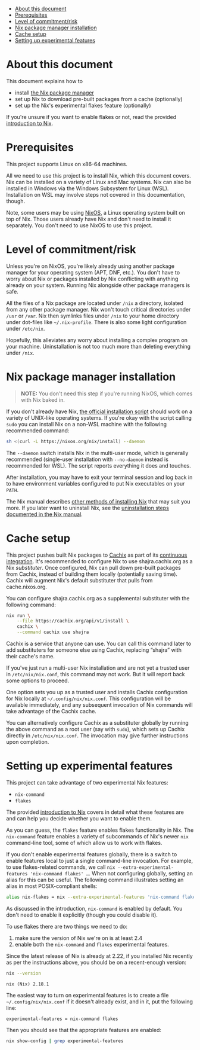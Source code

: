 - [About this document](#sec-1)
- [Prerequisites](#sec-2)
- [Level of commitment/risk](#sec-3)
- [Nix package manager installation](#sec-4)
- [Cache setup](#sec-5)
- [Setting up experimental features](#sec-6)


# About this document<a id="sec-1"></a>

This document explains how to

-   install [the Nix package manager](https://nixos.org/nix)
-   set up Nix to download pre-built packages from a cache (optionally)
-   set up the Nix's experimental flakes feature (optionally)

If you're unsure if you want to enable flakes or not, read the provided [introduction to Nix](nix-introduction.md).

# Prerequisites<a id="sec-2"></a>

This project supports Linux on x86-64 machines.

All we need to use this project is to install Nix, which this document covers. Nix can be installed on a variety of Linux and Mac systems. Nix can also be installed in Windows via the Windows Subsystem for Linux (WSL). Installation on WSL may involve steps not covered in this documentation, though.

Note, some users may be using [NixOS](https://nixos.org), a Linux operating system built on top of Nix. Those users already have Nix and don't need to install it separately. You don't need to use NixOS to use this project.

# Level of commitment/risk<a id="sec-3"></a>

Unless you're on NixOS, you're likely already using another package manager for your operating system (APT, DNF, etc.). You don't have to worry about Nix or packages installed by Nix conflicting with anything already on your system. Running Nix alongside other package managers is safe.

All the files of a Nix package are located under `/nix` a directory, isolated from any other package manager. Nix won't touch critical directories under `/usr` or `/var`. Nix then symlinks files under `/nix` to your home directory under dot-files like `~/.nix-profile`. There is also some light configuration under `/etc/nix`.

Hopefully, this alleviates any worry about installing a complex program on your machine. Uninstallation is not too much more than deleting everything under `/nix`.

# Nix package manager installation<a id="sec-4"></a>

> **<span class="underline">NOTE:</span>** You don't need this step if you're running NixOS, which comes with Nix baked in.

If you don't already have Nix, [the official installation script](https://nixos.org/download.html#download-nix) should work on a variety of UNIX-like operating systems. If you're okay with the script calling `sudo` you can install Nix on a non-WSL machine with the following recommended command:

```bash
sh <(curl -L https://nixos.org/nix/install) --daemon
```

The `--daemon` switch installs Nix in the multi-user mode, which is generally recommended (single-user installation with `--no-daemon` instead is recommended for WSL). The script reports everything it does and touches.

After installation, you may have to exit your terminal session and log back in to have environment variables configured to put Nix executables on your `PATH`.

The Nix manual describes [other methods of installing Nix](https://nixos.org/manual/nix/stable/installation/installation.html) that may suit you more. If you later want to uninstall Nix, see the [uninstallation steps documented in the Nix manual](https://nixos.org/manual/nix/stable/installation/installing-binary.html#uninstalling).

# Cache setup<a id="sec-5"></a>

This project pushes built Nix packages to [Cachix](https://cachix.org) as part of its [continuous integration](https://github.com/shajra/nix-project/actions). It's recommended to configure Nix to use shajra.cachix.org as a Nix *substituter*. Once configured, Nix can pull down pre-built packages from Cachix, instead of building them locally (potentially saving time). Cachix will augment Nix's default substituter that pulls from cache.nixos.org.

You can configure shajra.cachix.org as a supplemental substituter with the following command:

```sh
nix run \
    --file https://cachix.org/api/v1/install \
    cachix \
    --command cachix use shajra
```

Cachix is a service that anyone can use. You can call this command later to add substituters for someone else using Cachix, replacing “shajra” with their cache's name.

If you've just run a multi-user Nix installation and are not yet a trusted user in `/etc/nix/nix.conf`, this command may not work. But it will report back some options to proceed.

One option sets you up as a trusted user and installs Cachix configuration for Nix locally at `~/.config/nix/nix.conf`. This configuration will be available immediately, and any subsequent invocation of Nix commands will take advantage of the Cachix cache.

You can alternatively configure Cachix as a substituter globally by running the above command as a root user (say with `sudo`), which sets up Cachix directly in `/etc/nix/nix.conf`. The invocation may give further instructions upon completion.

# Setting up experimental features<a id="sec-6"></a>

This project can take advantage of two experimental Nix features:

-   `nix-command`
-   `flakes`

The provided [introduction to Nix](nix-introduction.md) covers in detail what these features are and can help you decide whether you want to enable them.

As you can guess, the `flakes` feature enables flakes functionality in Nix. The `nix-command` feature enables a variety of subcommands of Nix's newer `nix` command-line tool, some of which allow us to work with flakes.

If you don't enable experimental features globally, there is a switch to enable features local to just a single command-line invocation. For example, to use flakes-related commands, we call `nix --extra-experimental-features 'nix-command flakes' …`. When not configuring globally, setting an alias for this can be useful. The following command illustrates setting an alias in most POSIX-compliant shells:

```sh
alias nix-flakes = nix --extra-experimental-features 'nix-command flakes'
```

As discussed in the introduction, `nix-command` is enabled by default. You don't need to enable it explicitly (though you could disable it).

To use flakes there are two things we need to do:

1.  make sure the version of Nix we're on is at least 2.4
2.  enable both the `nix-command` and `flakes` experimental features.

Since the latest release of Nix is already at 2.22, if you installed Nix recently as per the instructions above, you should be on a recent-enough version:

```sh
nix --version
```

    nix (Nix) 2.18.1

The easiest way to turn on experimental features is to create a file `~/.config/nix/nix.conf` if it doesn't already exist, and in it, put the following line:

```text
experimental-features = nix-command flakes
```

Then you should see that the appropriate features are enabled:

```sh
nix show-config | grep experimental-features
```
